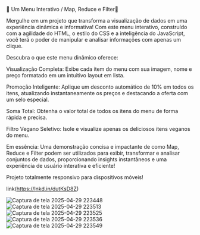 🚀 Um Menu Interativo / Map, Reduce e Filter🚀

Mergulhe em um projeto que transforma a visualização de dados em uma experiência dinâmica e informativa! Com este menu interativo, construído com a agilidade do HTML, o estilo do CSS e a inteligência do JavaScript, você terá o poder de manipular e analisar informações com apenas um clique.

Descubra o que este menu dinâmico oferece:

Visualização Completa: Exibe cada item do menu com sua imagem, nome e preço formatado em um intuitivo layout em lista.

Promoção Inteligente: Aplique um desconto automático de 10% em todos os itens, atualizando instantaneamente os preços e destacando a oferta com um selo especial.

Soma Total: Obtenha o valor total de todos os itens do menu de forma rápida e precisa.

Filtro Vegano Seletivo: Isole e visualize apenas os deliciosos itens veganos do menu.

Em essência: Uma demonstração concisa e impactante de como Map, Reduce e Filter podem ser utilizados para exibir, transformar e analisar conjuntos de dados, proporcionando insights instantâneos e uma experiência de usuário interativa e eficiente!

Projeto totalmente responsivo para dispositivos móveis!

link(https://lnkd.in/dutKsD8Z)

![Captura de tela 2025-04-29 223448](https://github.com/user-attachments/assets/d401126b-48dd-4fc1-b991-c8b2cd85f121)
![Captura de tela 2025-04-29 223513](https://github.com/user-attachments/assets/9f95af34-3a1b-40db-b3d3-a683607a182f)
![Captura de tela 2025-04-29 223525](https://github.com/user-attachments/assets/08ee8e7f-9086-40de-a6ee-53cbda0056b2)
![Captura de tela 2025-04-29 223536](https://github.com/user-attachments/assets/b698d26c-ce3b-4b72-acb9-008e26ccf8d8)
![Captura de tela 2025-04-29 223549](https://github.com/user-attachments/assets/b35ed8b8-1f0f-4d89-8986-9b9aee8e2f88)

